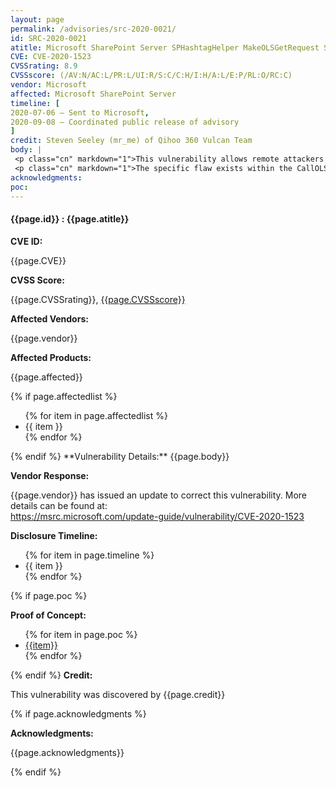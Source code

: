 ```yaml
---
layout: page
permalink: /advisories/src-2020-0021/
id: SRC-2020-0021
atitle: Microsoft SharePoint Server SPHashtagHelper MakeOLSGetRequest Server-Side Request Forgery Information Disclosure Vulnerability
CVE: CVE-2020-1523
CVSSrating: 8.9
CVSSscore: (/AV:N/AC:L/PR:L/UI:R/S:C/C:H/I:H/A:L/E:P/RL:O/RC:C)
vendor: Microsoft
affected: Microsoft SharePoint Server
timeline: [
2020-07-06 – Sent to Microsoft,
2020-09-08 – Coordinated public release of advisory
]
credit: Steven Seeley (mr_me) of Qihoo 360 Vulcan Team
body: |
 <p class="cn" markdown="1">This vulnerability allows remote attackers disclose information and/or escalate privileges under certain conditions. Authentication is required to exploit this vulnerability.</p>
 <p class="cn" markdown="1">The specific flaw exists within the CallOLS function inside of the SPHashtagStoreManager class. The issue results from the lack of proper validation of user-supplied url parameter when performing web requests. An attacker can leverage this vulnerability to execute arbitrary web requests to protected resources.</p>
acknowledgments:
poc:
---
```


<h4><b>{{page.id}} : {{page.atitle}}</b></h4>

**CVE ID:**
<p class="cn">{{page.CVE}}</p>

**CVSS Score:**
<p class="cn">{{page.CVSSrating}}, <a href="https://nvd.nist.gov/vuln-metrics/cvss/v3-calculator?vector={{page.CVSSscore}}">{{page.CVSSscore}}</a></p>

**Affected Vendors:**
<p class="cn">{{page.vendor}}</p>

**Affected Products:**
<p class="cn">{{page.affected}}</p>
{% if page.affectedlist %}
<ul class="cn">
{% for item in page.affectedlist %}
  <li>{{ item }}</li>
{% endfor %}
</ul>
{% endif %}
**Vulnerability Details:**
{{page.body}}

**Vendor Response:**

<p class="cn">{{page.vendor}} has issued an update to correct this vulnerability. More details can be found at: <br />
<a href="https://msrc.microsoft.com/update-guide/vulnerability/CVE-2020-1523">https://msrc.microsoft.com/update-guide/vulnerability/CVE-2020-1523</a></p>

**Disclosure Timeline:**
<ul class="cn">
{% for item in page.timeline %}
  <li>{{ item }}</li>
{% endfor %}
</ul>
{% if page.poc %}

**Proof of Concept:**
<ul class="cn">
{% for item in page.poc %}
  <li><a href="{{item}}">{{item}}</a></li>
{% endfor %}
</ul>

{% endif %}
**Credit:**
<p class="cn">This vulnerability was discovered by {{page.credit}}</p>
{% if page.acknowledgments %}

**Acknowledgments:**
<p class="cn">{{page.acknowledgments}}</p>
{% endif %}